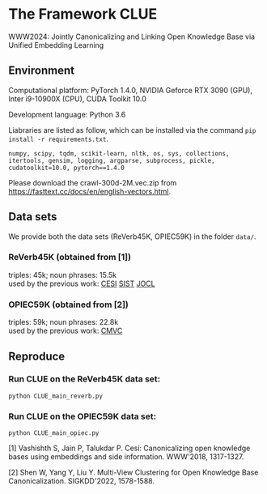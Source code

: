 # The Framework CLUE

WWW2024: Jointly Canonicalizing and Linking Open Knowledge Base via Unified Embedding Learning
## Environment

Computational platform: PyTorch 1.4.0, NVIDIA Geforce RTX 3090 (GPU), Inter i9-10900X (CPU), CUDA Toolkit 10.0

Development language: Python 3.6
       
Liabraries are listed as follow, which can be installed via the command `pip install -r requirements.txt`.
```
numpy, scipy, tqdm, scikit-learn, nltk, os, sys, collections, itertools, gensim, logging, argparse, subprocess, pickle, cudatoolkit=10.0, pytorch==1.4.0
```
Please download the crawl-300d-2M.vec.zip from https://fasttext.cc/docs/en/english-vectors.html.

## Data sets
We provide both the data sets (ReVerb45K, OPIEC59K) in the folder `data/`. 
### ReVerb45K (obtained from [1])  
triples: 45k; noun phrases: 15.5k   
used by the previous work: [CESI](https://dl.acm.org/doi/abs/10.1145/3178876.3186030) [SIST](https://ieeexplore.ieee.org/abstract/document/8731346) [JOCL](https://dl.acm.org/doi/abs/10.1145/3448016.3452776)   

### OPIEC59K (obtained from [2])   
triples: 59k; noun phrases: 22.8k      
used by the previous work: [CMVC](https://dl.acm.org/doi/abs/10.1145/3534678.3539449)   

## Reproduce
### Run CLUE on the ReVerb45K data set:
    python CLUE_main_reverb.py
### Run CLUE on the OPIEC59K data set:
    python CLUE_main_opiec.py


[1] Vashishth S, Jain P, Talukdar P. Cesi: Canonicalizing open knowledge bases using embeddings and side information. WWW'2018, 1317-1327.   

[2] Shen W, Yang Y, Liu Y. Multi-View Clustering for Open Knowledge Base Canonicalization. SIGKDD'2022, 1578-1588.
